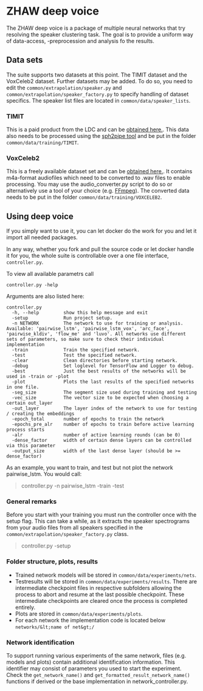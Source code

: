  # ZHAW deep voice
 
 The ZHAW deep voice is a package of multiple neural networks that try resolving the speaker clustering task. The goal is to provide a uniform way of data-access, -preprocession and analysis fo the results.
 
## Data sets
The suite supports two datasets at this point. The TIMIT dataset and the VoxCeleb2 dataset.
Further datasets may be added. To do so, you need to edit the `common/extrapolation/speaker.py` and `common/extrapolation/speaker_factory.py` to specify handling of dataset specifics.
The speaker list files are located in `common/data/speaker_lists`.

### TIMIT
This is a paid product from the LDC and can be [obtained here.](https://www.ldc.upenn.edu/).
This data also needs to be processed using the [sph2pipe tool](https://www.ldc.upenn.edu/language-resources/tools/sphere-conversion-tools) and be put in the folder `common/data/training/TIMIT`.

### VoxCeleb2
This is a freely available dataset set and can be [obtained here.](http://www.robots.ox.ac.uk/~vgg/data/voxceleb/vox2.html). It contains m4a-format audiofiles which need to be converted to .wav files to enable processing. You may use the audio_converter.py script to do so or alternatively use a tool of your choice (e.g. [FFmpeg](https://ffmpeg.org/)).
The converted data needs to be put in the folder `common/data/training/VOXCELEB2`.

 ## Using deep voice
 If you simply want to use it, you can let docker do the work for you and let it import all needed packages.
 
 In any way, whether you fork and pull the source code or let docker handle it for you, the whole suite is controllable over a one file interface, `controller.py`.

 To view all available parametrs call
 ```
 controller.py -help
 ```

Arguments are also listed here: 
```
controller.py
  -h, --help         show this help message and exit
  -setup             Run project setup.
  -n NETWORK         The network to use for training or analysis. Available: 'pairwise_lstm', 'pairwise_lstm_vox', 'arc_face', 'pairwise_kldiv', 'flow_me' and 'luvo'. All networks use different sets of parameters, so make sure to check their individual implementation
  -train             Train the specified network.
  -test              Test the specified network.
  -clear             Clean directories before starting network.
  -debug             Set loglevel for TensorFlow and Logger to debug.
  -best              Just the best results of the networks will be used in -train or -plot
  -plot              Plots the last results of the specified networks in one file.
  -seg_size          The segment size used during training and testing
  -vec_size          The vector size to be expected when choosing a certain out_layer
  -out_layer         The layer index of the network to use for testing / creating the embeddings
  -epoch_total       number of epochs to train the network
  -epochs_pre_alr    number of epochs to train before active learning process starts
  -alr               number of active learning rounds (can be 0)
  -dense_factor      width of certain dense layers can be controlled via this parameter
  -output_size       width of the last dense layer (should be >= dense_factor)
```
  
As an example, you want to train, and test but not plot the network pairwise_lstm. You would call:
> controller.py -n pairwise_lstm -train -test

### General remarks
Before you start with your training you must run the controller once with the setup flag. 
This can take a while, as it extracts the speaker spectrograms from your audio files from all speakers specified in the `common/extrapolation/speaker_factory.py` class.
> controller.py -setup

### Folder structure, plots, results
* Trained network models will be stored in `common/data/experiments/nets`.
* Testresults will be stored in `common/data/experiments/results`. There are intermediate checkpoint files in respective subfolders allowing the process to abort and resume at the last possible checkpoint. These intermediate checkpoints are cleared once the process is completed entirely.
* Plots are stored in `common/data/experiments/plots`.
* For each network the implementation code is located below `networks/&lt;name of net&gt;/`

### Network identification
To support running various experiments of the same network, files (e.g. models and plots) contain additional identification information. This identifier may consist of parameters you used to start the experiment. Check the `get_network_name()` and `get_formatted_result_network_name()` functions if derived or the base implementation in network_controller.py.
